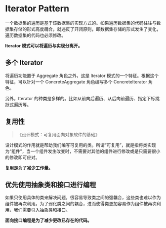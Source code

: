 # Iterator Pattern

一个数据集的遍历是基于该数据集的实现方式的。如果遍历数据集的代码往往与数据集存储的形式高度耦合，就违反了开闭原则，即数据集存储的形式发生了变化，遍历数据集的代码也必须修改。

**Iterator 模式可以将遍历与实现分离开。**

## 多个 Iterator

将遍历功能置于 Aggregate 角色之外，这是 Iterator 模式的一个特征。根据这个特征，可以针对一个 ConcreteAggregate 角色编写多个 ConcreteIterator 角色。

另外，Iterator 的种类是多样的。比如从前向后遍历、从后向前遍历、指定下标跳跃式遍历等。

## 复用性

> 《设计模式：可复用面向对象软件的基础》

设计模式的作用就是帮助我们编写可复用的类。所谓“可复用”，就是指将类实现为“组件”，当一个组件发生改变时，不需要对其他的组件进行修改或是只需要很小的修改即可应对。

**复用是为了减少工作量。**

## 优先使用抽象类和接口进行编程

如果只使用具体的类来解决问题，很容易导致类之间的强耦合，这些类也难以作为组件被再次利用。为了弱化类之间的耦合，进而使得类更加容易作为组件被再次利用，我们需要引入抽象类和接口。

**面向接口编程是为了减少更改已存在的代码。**

